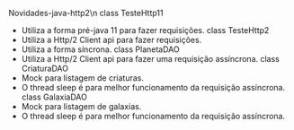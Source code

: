 Novidades-java-http2\n
class TesteHttp11 
- Utiliza a forma pré-java 11 para fazer requisições. 
class TesteHttp2
- Utiliza a Http/2 Client api para fazer requisições. 
- Utiliza a forma síncrona. 
class PlanetaDAO
- Utiliza a Http/2 Client api para fazer uma requisição assíncrona. 
class CriaturaDAO
- Mock para listagem de criaturas.
- O thread sleep é para melhor funcionamento da requisição assíncrona. 
class GalaxiaDAO
- Mock para listagem de galaxias.
- O thread sleep é para melhor funcionamento da requisição assíncrona. 
